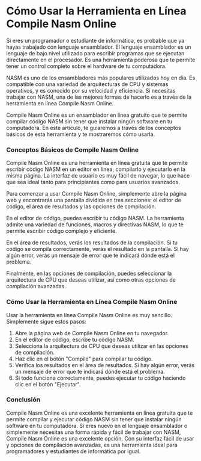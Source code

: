 Cómo Usar la Herramienta en Línea Compile Nasm Online
=====================================================

Si eres un programador o estudiante de informática, es probable que ya hayas trabajado con lenguaje ensamblador. El lenguaje ensamblador es un lenguaje de bajo nivel utilizado para escribir programas que se ejecutan directamente en el procesador. Es una herramienta poderosa que te permite tener un control completo sobre el hardware de tu computadora.

NASM es uno de los ensambladores más populares utilizados hoy en día. Es compatible con una variedad de arquitecturas de CPU y sistemas operativos, y es conocido por su velocidad y eficiencia. Si necesitas trabajar con NASM, una de las mejores formas de hacerlo es a través de la herramienta en línea Compile Nasm Online.

Compile Nasm Online es un ensamblador en línea gratuito que te permite compilar código NASM sin tener que instalar ningún software en tu computadora. En este artículo, te guiaremos a través de los conceptos básicos de esta herramienta y te mostraremos cómo usarla.

### Conceptos Básicos de Compile Nasm Online

Compile Nasm Online es una herramienta en línea gratuita que te permite escribir código NASM en un editor en línea, compilarlo y ejecutarlo en la misma página. La interfaz de usuario es muy fácil de navegar, lo que hace que sea ideal tanto para principiantes como para usuarios avanzados.

Para comenzar a usar Compile Nasm Online, simplemente abre la página web y encontrarás una pantalla dividida en tres secciones: el editor de código, el área de resultados y las opciones de compilación.

En el editor de código, puedes escribir tu código NASM. La herramienta admite una variedad de funciones, macros y directivas NASM, lo que te permite escribir código complejo y eficiente.

En el área de resultados, verás los resultados de la compilación. Si tu código se compila correctamente, verás el resultado en la pantalla. Si hay algún error, verás un mensaje de error que te indicará dónde está el problema.

Finalmente, en las opciones de compilación, puedes seleccionar la arquitectura de CPU que deseas utilizar, así como otras opciones de compilación avanzadas.

### Cómo Usar la Herramienta en Línea Compile Nasm Online

Usar la herramienta en línea Compile Nasm Online es muy sencillo. Simplemente sigue estos pasos:

1. Abre la página web de Compile Nasm Online en tu navegador.
2. En el editor de código, escribe tu código NASM.
3. Selecciona la arquitectura de CPU que deseas utilizar en las opciones de compilación.
4. Haz clic en el botón "Compile" para compilar tu código.
5. Verifica los resultados en el área de resultados. Si hay algún error, verás un mensaje de error que te indicará dónde está el problema.
6. Si todo funciona correctamente, puedes ejecutar tu código haciendo clic en el botón "Ejecutar".

### Conclusión

Compile Nasm Online es una excelente herramienta en línea gratuita que te permite compilar y ejecutar código NASM sin tener que instalar ningún software en tu computadora. Si eres nuevo en el lenguaje ensamblador o simplemente necesitas una forma rápida y fácil de trabajar con NASM, Compile Nasm Online es una excelente opción. Con su interfaz fácil de usar y opciones de compilación avanzadas, es una herramienta ideal para programadores y estudiantes de informática por igual.